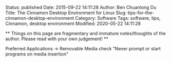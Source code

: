 Status: published
Date: 2015-09-22 14:11:28
Author: Ben Chuanlong Du
Title: The Cinnamon Desktop Environment for Linux
Slug: tips-for-the-cinnamon-desktop-environment
Category: Software
Tags: software, tips, Cinnamon, desktop environment
Modified: 2020-05-22 14:11:28

**
Things on this page are
fragmentary and immature notes/thoughts of the author.
Please read with your own judgement!
**

Preferred Applications -> Removable Media
check "Never prompt or start programs on media insertion"
